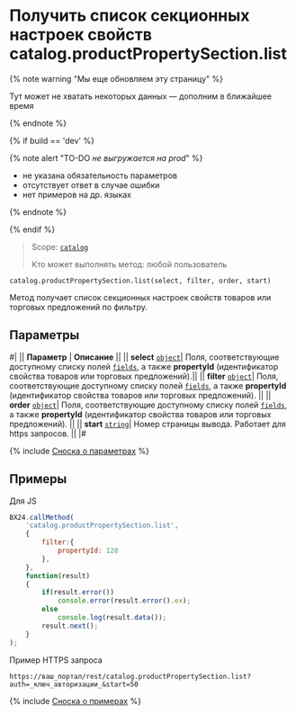 # Получить список секционных настроек свойств catalog.productPropertySection.list

{% note warning "Мы еще обновляем эту страницу" %}

Тут может не хватать некоторых данных — дополним в ближайшее время

{% endnote %}

{% if build == 'dev' %}

{% note alert "TO-DO _не выгружается на prod_" %}

- не указана обязательность параметров
- отсутствует ответ в случае ошибки
- нет примеров на др. языках
  
{% endnote %}

{% endif %}

> Scope: [`catalog`](../../scopes/permissions.md)
>
> Кто может выполнять метод: любой пользователь

```http
catalog.productPropertySection.list(select, filter, order, start)
```

Метод получает список секционных настроек свойств товаров или торговых предложений по фильтру.

## Параметры

#|
|| **Параметр** | **Описание** ||
|| **select** 
[`object`](../../data-types.md)| Поля, соответствующие доступному списку полей [`fields`](catalog-product-property-section-set.md), а также **propertyId** (идентификатор свойства товаров или торговых предложений).||
|| **filter** 
[`object`](../../data-types.md)| Поля, соответствующие доступному списку полей [`fields`](catalog-product-property-section-set.md), а также **propertyId** (идентификатор свойства товаров или торговых предложений). ||
|| **order**
[`object`](../../data-types.md)| Поля, соответствующие доступному списку полей [`fields`](catalog-product-property-section-set.md), а также **propertyId** (идентификатор свойства товаров или торговых предложений). ||
|| **start** 
[`string`](../../data-types.md)| Номер страницы вывода. Работает для https запросов. ||
|#

{% include [Сноска о параметрах](../../../_includes/required.md) %}

## Примеры

Для JS

```javascript
BX24.callMethod(
    'catalog.productPropertySection.list',
    {
        filter:{
            propertyId: 128
        },
    },
    function(result)
    {
        if(result.error())
            console.error(result.error().ex);
        else
            console.log(result.data());
        result.next();
    }
);
```

Пример HTTPS запроса

```
https://ваш_портал/rest/catalog.productPropertySection.list?auth=_ключ_авторизации_&start=50
```

{% include [Сноска о примерах](../../../_includes/examples.md) %}
